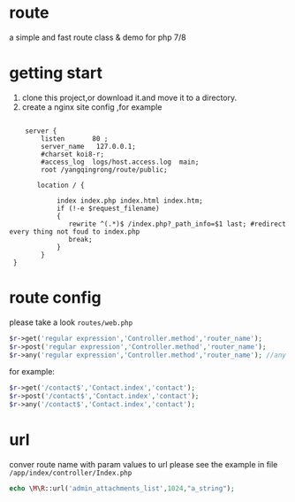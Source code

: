 # route
a simple and fast route class &amp; demo for php 7/8

# getting start

1. clone this project,or download it.and move it to a directory.
2. create a nginx site config ,for example

```nginx

    server {
        listen       80 ;
        server_name   127.0.0.1;
        #charset koi8-r;
        #access_log  logs/host.access.log  main;
        root /yangqingrong/route/public;
        
       location / {
        
            index index.php index.html index.htm;
            if (!-e $request_filename)
            {
               rewrite ^(.*)$ /index.php?_path_info=$1 last; #redirect every thing not foud to index.php
               break;
            }
        }
 }

```

# route config
please take a look `routes/web.php`

```php
$r->get('regular expression','Controller.method','router_name');
$r->post('regular expression','Controller.method','router_name');
$r->any('regular expression','Controller.method','router_name'); //any request method,get or post
```
for example:
```php
$r->get('/contact$','Contact.index','contact');
$r->post('/contact$','Contact.index','contact');
$r->any('/contact$','Contact.index','contact');
```
# url
conver route name with param values to url
please see the example in file `/app/index/controller/Index.php`
```php
echo \M\R::url('admin_attachments_list',1024,"a_string");
```
